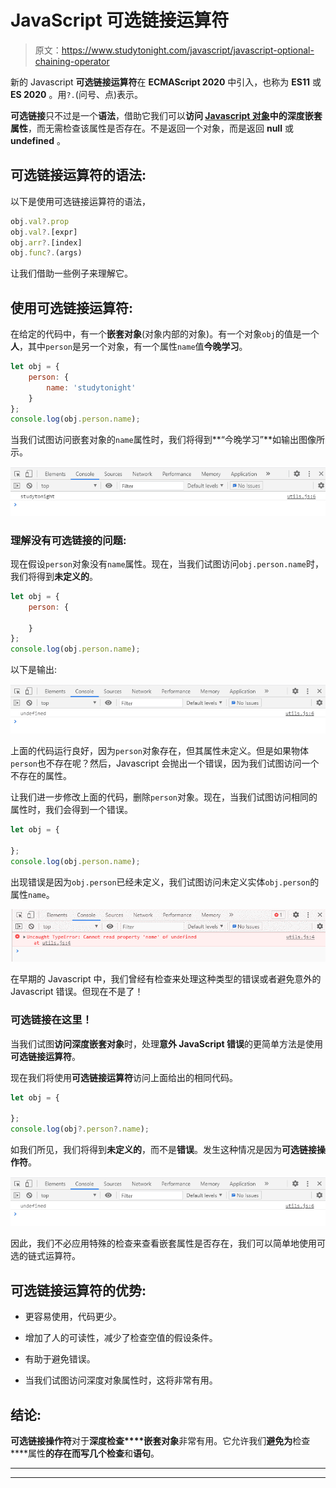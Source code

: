 # JavaScript 可选链接运算符

> 原文：<https://www.studytonight.com/javascript/javascript-optional-chaining-operator>

新的 Javascript **可选链接运算符**在 **ECMAScript 2020** 中引入，也称为 **ES11** 或 **ES 2020** 。用`?.`(问号、点)表示。

**可选链接**只不过是一个**语法**，借助它我们可以**访问 [Javascript 对象](https://www.studytonight.com/javascript/javascript-objects)中的深度嵌套属性**，而无需检查该属性是否存在。不是返回一个对象，而是返回 **null** 或 **undefined** 。

## 可选链接运算符的语法:

以下是使用可选链接运算符的语法，

```js
obj.val?.prop
obj.val?.[expr]
obj.arr?.[index]
obj.func?.(args)
```

让我们借助一些例子来理解它。

## 使用可选链接运算符:

在给定的代码中，有一个**嵌套对象**(对象内部的对象)。有一个对象`obj`的值是一个**人**，其中`person`是另一个对象，有一个属性`name`值**今晚学习**。

```js
let obj = {
	person: {
		name: 'studytonight'
	}
};
console.log(obj.person.name);
```

当我们试图访问嵌套对象的`name`属性时，我们将得到**“今晚学习”**如输出图像所示。

![javascript optional chaining example](img/56751f24a6f777a1f8ae0ae22789ef6d.png)

### 理解没有可选链接的问题:

现在假设`person`对象没有`name`属性。现在，当我们试图访问`obj.person.name`时，我们将得到**未定义的**。

```js
let obj = {
	person: {

	}
};
console.log(obj.person.name);
```

以下是输出:

![javascript optional chaining example](img/c87e36f8dacccb2be969a3c9826da371.png)

上面的代码运行良好，因为`person`对象存在，但其属性未定义。但是如果物体`person`也不存在呢？然后，Javascript 会抛出一个错误，因为我们试图访问一个不存在的属性。

让我们进一步修改上面的代码，删除`person`对象。现在，当我们试图访问相同的属性时，我们会得到一个错误。

```js
let obj = {

};
console.log(obj.person.name);
```

出现错误是因为`obj.person`已经未定义，我们试图访问未定义实体`obj.person`的属性`name`。

![javascript optional chaining example](img/82276b29d4390aa1b46df61735ddf6be.png)

在早期的 Javascript 中，我们曾经有检查来处理这种类型的错误或者避免意外的 Javascript 错误。但现在不是了！

### 可选链接在这里！

当我们试图**访问深度嵌套对象**时，处理**意外 JavaScript 错误**的更简单方法是使用**可选链接运算符**。

现在我们将使用**可选链接运算符**访问上面给出的相同代码。

```js
let obj = {

};
console.log(obj?.person?.name);
```

如我们所见，我们将得到**未定义的**，而不是**错误**。发生这种情况是因为**可选链接操作符**。

![javascript optional chaining example](img/74e8abb3771b1a21a4f5ea3cb21c9cd1.png)

因此，我们不必应用特殊的检查来查看嵌套属性是否存在，我们可以简单地使用可选的链式运算符。

## 可选链接运算符的优势:

*   更容易使用，代码更少。

*   增加了人的可读性，减少了检查空值的假设条件。

*   有助于避免错误。

*   当我们试图访问深度对象属性时，这将非常有用。

## 结论:

**可选链接操作符**对于**深度检查****嵌套对象**非常有用。它允许我们**避免为**检查****属性**的存在而写几个检查**和**语句**。

* * *

* * *